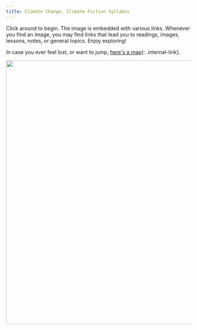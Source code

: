 ```yaml
---
title: Climate Change, Climate Fiction Syllabus
---
```


Click around to begin. The image is embedded with various links. Whenever you find an image, you may find links that lead you to readings, images, lessons, notes, or general topics. Enjoy exploring!

In case you ever feel lost, or want to jump, [here's a map](/rda/cccf-map){: .internal-link}.

<img src="https://elizabethcase.net/rda/tetons_stream_veg.jpg" width="960" height="720" usemap="#syl1">

<map name="syl1">
  <area shape="poly" 
    coords="362,339, 451,366, 591,431, 959,465, 959,718, 489,718, 505,535, 446,462, 398,458" 
    alt="Hydrologic Cycle" 
    href="https://elizabethcase.net/rda/cccf-hydrology">
  <area shape="poly" 
    coords="0,0, 310,33, 329,304, 359,383, 296,439, 181,446, 204,312, 0,294" 
    alt="Geologic Cycle" 
    href="https://elizabethcase.net/rda/cccf-geology.md">
  <area shape="poly" 
    coords="'16,339,71,344,148,339,188,323,215,345,197,410,167,447,147,476,212,470,288,470,347,459,348,494,371,515,387,548,400,566,410,598,407,639,409,669,444,699,458,716,462,721,,4,718,0,341,3,339"
    alt="Welcome to the Greenhouse" 
    href="https://elizabethcase.net/rda/cccf-greenhouse">
</map> 

<script type="text/javascript" src="../../_plugins/imagemapresizer.js"></script>
